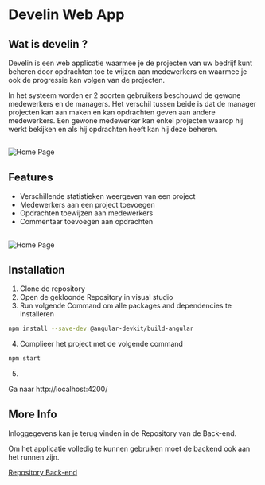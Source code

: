  # Develin Web App 

## Wat is develin ?
Develin is een web applicatie waarmee je de projecten van uw bedrijf kunt beheren door opdrachten toe te wijzen aan medewerkers en waarmee je ook de progressie kan volgen van de projecten.

In het systeem worden er 2 soorten gebruikers beschouwd de gewone medewerkers en de managers. Het verschil tussen beide is dat de manager projecten kan aan maken en kan opdrachten geven aan andere medewerkers.
Een gewone medewerker kan enkel projecten waarop hij werkt bekijken en als hij opdrachten heeft kan hij deze beheren.



##

![Home Page](https://i.ibb.co/B60T6kD/home.png)


## Features

* Verschillende statistieken weergeven van een project
* Medewerkers aan een project toevoegen
* Opdrachten toewijzen aan medewerkers
* Commentaar toevoegen aan opdrachten
##

![Home Page](https://i.ibb.co/f9xTYfz/dash.png)

##

## Installation

1) Clone de repository
2) Open de gekloonde Repository in visual studio 
3) Run volgende Command om alle packages and dependencies te installeren

```bash
npm install --save-dev @angular-devkit/build-angular
```

4) Complieer het project met de volgende command 

```bash
npm start
```

5) 

Ga naar http://localhost:4200/

## More Info

Inloggegevens kan je terug vinden in de Repository van de Back-end.

Om het applicatie volledig te kunnen gebruiken moet de backend ook aan het runnen zijn.

[Repository Back-end](https://github.com/Sadik-Dev/Develin-BE)
